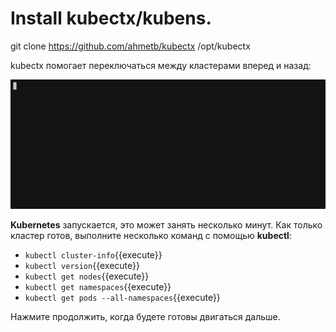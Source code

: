 # Install kubectx/kubens.

git clone https://github.com/ahmetb/kubectx /opt/kubectx

kubectx помогает переключаться между кластерами вперед и назад:

![opa](./assets/kubens-demo.gif) 

**Kubernetes** запускается, это может занять несколько минут. Как только кластер готов,
выполните несколько команд с помощью **kubectl**:


- `kubectl cluster-info`{{execute}}
- `kubectl version`{{execute}}
- `kubectl get nodes`{{execute}}
- `kubectl get namespaces`{{execute}}
- `kubectl get pods --all-namespaces`{{execute}}

Нажмите продолжить, когда будете готовы двигаться дальше.